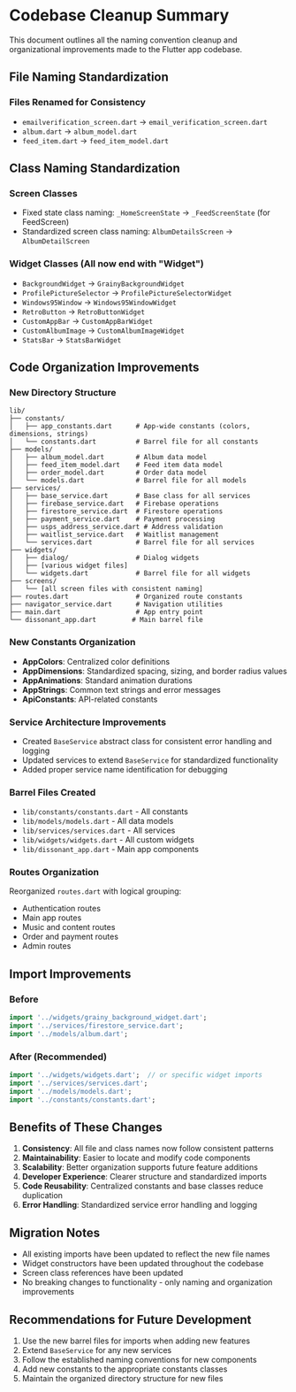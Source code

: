 # Codebase Cleanup Summary

This document outlines all the naming convention cleanup and organizational improvements made to the Flutter app codebase.

## File Naming Standardization

### Files Renamed for Consistency
- `emailverification_screen.dart` → `email_verification_screen.dart`
- `album.dart` → `album_model.dart`
- `feed_item.dart` → `feed_item_model.dart`

## Class Naming Standardization

### Screen Classes
- Fixed state class naming: `_HomeScreenState` → `_FeedScreenState` (for FeedScreen)
- Standardized screen class naming: `AlbumDetailsScreen` → `AlbumDetailScreen`

### Widget Classes (All now end with "Widget")
- `BackgroundWidget` → `GrainyBackgroundWidget`
- `ProfilePictureSelector` → `ProfilePictureSelectorWidget`
- `Windows95Window` → `Windows95WindowWidget`
- `RetroButton` → `RetroButtonWidget`
- `CustomAppBar` → `CustomAppBarWidget`
- `CustomAlbumImage` → `CustomAlbumImageWidget`
- `StatsBar` → `StatsBarWidget`

## Code Organization Improvements

### New Directory Structure
```
lib/
├── constants/
│   ├── app_constants.dart      # App-wide constants (colors, dimensions, strings)
│   └── constants.dart          # Barrel file for all constants
├── models/
│   ├── album_model.dart        # Album data model
│   ├── feed_item_model.dart    # Feed item data model
│   ├── order_model.dart        # Order data model
│   └── models.dart             # Barrel file for all models
├── services/
│   ├── base_service.dart       # Base class for all services
│   ├── firebase_service.dart   # Firebase operations
│   ├── firestore_service.dart  # Firestore operations
│   ├── payment_service.dart    # Payment processing
│   ├── usps_address_service.dart # Address validation
│   ├── waitlist_service.dart   # Waitlist management
│   └── services.dart           # Barrel file for all services
├── widgets/
│   ├── dialog/                 # Dialog widgets
│   ├── [various widget files]
│   └── widgets.dart            # Barrel file for all widgets
├── screens/
│   └── [all screen files with consistent naming]
├── routes.dart                 # Organized route constants
├── navigator_service.dart      # Navigation utilities
├── main.dart                   # App entry point
└── dissonant_app.dart         # Main barrel file
```

### New Constants Organization
- **AppColors**: Centralized color definitions
- **AppDimensions**: Standardized spacing, sizing, and border radius values
- **AppAnimations**: Standard animation durations
- **AppStrings**: Common text strings and error messages
- **ApiConstants**: API-related constants

### Service Architecture Improvements
- Created `BaseService` abstract class for consistent error handling and logging
- Updated services to extend `BaseService` for standardized functionality
- Added proper service name identification for debugging

### Barrel Files Created
- `lib/constants/constants.dart` - All constants
- `lib/models/models.dart` - All data models
- `lib/services/services.dart` - All services
- `lib/widgets/widgets.dart` - All custom widgets
- `lib/dissonant_app.dart` - Main app components

### Routes Organization
Reorganized `routes.dart` with logical grouping:
- Authentication routes
- Main app routes
- Music and content routes
- Order and payment routes
- Admin routes

## Import Improvements

### Before
```dart
import '../widgets/grainy_background_widget.dart';
import '../services/firestore_service.dart';
import '../models/album.dart';
```

### After (Recommended)
```dart
import '../widgets/widgets.dart';  // or specific widget imports
import '../services/services.dart';
import '../models/models.dart';
import '../constants/constants.dart';
```

## Benefits of These Changes

1. **Consistency**: All file and class names now follow consistent patterns
2. **Maintainability**: Easier to locate and modify code components
3. **Scalability**: Better organization supports future feature additions
4. **Developer Experience**: Clearer structure and standardized imports
5. **Code Reusability**: Centralized constants and base classes reduce duplication
6. **Error Handling**: Standardized service error handling and logging

## Migration Notes

- All existing imports have been updated to reflect the new file names
- Widget constructors have been updated throughout the codebase
- Screen class references have been updated
- No breaking changes to functionality - only naming and organization improvements

## Recommendations for Future Development

1. Use the new barrel files for imports when adding new features
2. Extend `BaseService` for any new services
3. Follow the established naming conventions for new components
4. Add new constants to the appropriate constants classes
5. Maintain the organized directory structure for new files
